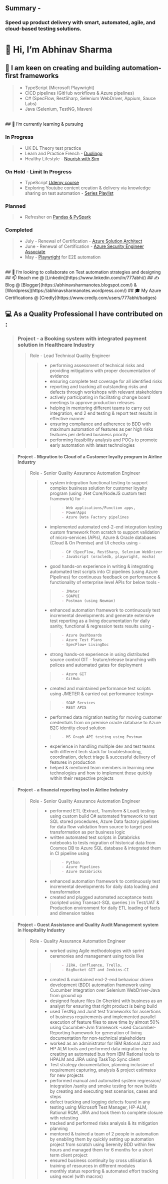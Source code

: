 ## Summary - 
### Speed up product delivery with smart, automated, agile, and cloud-based testing solutions.

# 👋 Hi, I’m Abhinav Sharma
## 👀 I am keen on creating and building automation-first frameworks
>- TypeScript (Microsoft Playwright)
>- CICD pipelines (GitHub workflows & Azure pipelines)
>- C# (SpecFlow, RestSharp, Selenium WebDriver, Appium, Sauce Labs)
>- Java (Selenium, TestNG, Maven)  
    
<br/>
## 🌱 I’m currently learning & pursuing 

### In Progress 
>- UK DL Theory test practice
>- Learn and Practice French - [Duolingo](https://www.duolingo.com/course/fr/en/Learn-French)   
>- Healthy Lifestyle - [Nourish with Sim](https://nourishwithsim.com/collections/flexible-plans/products/reboot-lite) 


### On Hold - Limit In Progress
>- TypeScript [Udemy course](https://www.udemy.com/course/understanding-typescript/)
>- Exploring Youtube content creation & delivery via knowledge sharing on test automation - [Series Playlist](https://www.youtube.com/watch?v=BcSO9cQC06c&list=PL18bn1hY6igVa_WBzDAOayYIu-tNazixG&t=0s&ab_channel=AbhinavSharma) 

### Planned 
>- Refresher on [Pandas & PySpark](https://www.udemy.com/course/python-for-data-science-and-machine-learning-bootcamp/)  

### Completed 
>- July - Renewal of Certification - [Azure Solution Architect](https://docs.microsoft.com/en-us/certifications/azure-solutions-architect/)  
>- June - Renewal of Certification - [Azure Security Engineer Associate](https://docs.microsoft.com/en-us/certifications/azure-security-engineer/)
>- May - [Playwright](https://playwright.dev/) for E2E automation


<br/> 
## 💞️ I’m looking to collaborate on Test automation strategies and designing
## 📫 Reach me @ [Linkedin](https://www.linkedin.com/in/777abhi/)
## ✍️ Blog @ [Blogger](https://abhinavsharmanotes.blogspot.com/) & [Wordpress](https://abhinavsharmanotes.wordpress.com/)
## 🎓 My Azure Certifications @ [Credly](https://www.credly.com/users/777abhi/badges)
<br/>

## 💻 As a Quality Professional I have contributed on : 

> ### Project - a Booking system with integrated payment solution in Healthcare Industry
>> Role - Lead Technical Quality Engineer 
>>> - performing assessment of technical risks and providing mitigations with proper documentation of evidence
>>> - ensuring complete test coverage for all identified risks
>>> - reporting and tracking all outstanding risks and defects through workshops with relevant stakeholders
>>> - actively participating in facilitating change board meetings to approve production releases
>>>- helping in mentoring different teams to carry out integration, end 2 end testing & report test results in effective manner
>>> - ensuring compliance and adherence to BDD with maximum automation of features as per high risks features per defined business priority
>>> - performing feasibility analysis and POCs to promote early automation with latest technologies

> ####  Project - Migration to Cloud of a Customer loyalty program in Airline Industry
>> Role - Senior Quality Assurance Automation Engineer
>>> - system integration functional testing to support complex business solution for customer loyalty program (using .Net Core/NodeJS custom test framework) for - 
>>>>```markdown
>>>>    - Web applications/Function apps, 
>>>>    - PowerApps 
>>>>    - Azure Data Factory pipelines
>>>>```
>>>- implemented automated end-2-end integration testing custom framework from scratch to support validation of micro-services (APIs), Azure & Oracle databases (Cloud & On Premise) and UI checks using - 
>>>>```markdown
>>>>    - C# (SpecFlow, RestSharp, Selenium WebDriver)
>>>>    - JavaScript (oracledb, playwright, mocha)
>>>>```
>>> - good hands-on experience in writing & integrating automated test scripts into CI pipelines (using Azure Pipelines) for continuous feedback on performance & functionality of enterprise level APIs for below tools - 
>>>>```markdown
>>>>    - JMeter
>>>>    - SOAPUI 
>>>>    - Postman (using Newman) 
>>>>```
>>> - enhanced automation framework to continuously test incremental developments and generate extensive test reporting as a living documentation for daily sanity, functional & regression tests results using - 
>>>>```markdown
>>>>    - Azure Dashboards
>>>>    - Azure Test Plans
>>>>    - SpecFlow+ LivingDoc
>>>>```
>>> - strong hands-on experience in using distributed source control GIT - feature/release branching with polices and automated gates for deployment
>>>>```markdown
>>>>    - Azure GIT
>>>>    - GitHub
>>>>```
>>> - created and maintained performance test scripts using JMETER & carried out performance testing>
>>>>```markdown
>>>>    - SOAP Services 
>>>>    - REST APIS
>>>>```
>>> - performed data migration testing for moving customer credentials from on premise oracle database to Azure B2C identity cloud solution
>>>>```markdown
>>>>    - MS Graph API testing using Postman
>>>>```
>>> - experience in handling multiple dev and test teams with different tech stack for troubleshooting, coordination, defect triage & successful delivery of features in production
>>> - helped & mentored team members in learning new technologies and how to implement those quickly within their respective projects

> #### Project - a financial reporting tool in Airline Industry
>> Role - Senior Quality Assurance Automation Engineer
>>>- performed ETL (Extract, Transform & Load) testing using custom build C# automated framework to test SQL stored procedures, Azure Data factory pipelines for data flow validation from source to target post transformation as per business logic
>>>- written automated test scripts in Databricks notebooks to tests migration of historical data from Cosmos DB to Azure SQL database & integrated them in CI pipeline using
>>>>```markdown
>>>>    - Python
>>>>    - Azure Pipelines
>>>>    - Azure Databricks
>>>>```
>>>- enhanced automation framework to continuously test incremental developments for daily data loading and transformation
>>>- created and plugged automated acceptance tests (scripted using Transact-SQL queries ) in Test/UAT & Production environment for daily ETL loading of facts and dimension tables


> #### Project - Guest Assistance and Quality Audit Management system in Hospitality Industry
>> Role - Quality Assurance Automation Engineer
>>>- worked using Agile methodologies with sprint ceremonies and management using tools like 
>>>>```markdown
>>>>    - JIRA, Confluence, Trello, 
>>>>    - BigBucket GIT and Jenkins-CI
>>>>```
>>>- created & maintained end-2-end behaviour driven development (BDD) automation framework using Cucumber integration over Selenium WebDriver-Java from ground up
>>>- designed feature files (in Gherkin) with business as an analyst for ensuring that right product is being build
>>>- used TestNg and Junit test frameworks for assertions of business requirements and implemented parallel execution of feature files to save time by almost 50% using Cucumber-Jvm framework
>>>-used Cucumber-Reporting framework for generation of living documentation for non-technical stakeholders 
>>>- worked as an administrator for IBM Rational Jazz and HP ALM tools and performed data migration by creating an automated bus from IBM Rational tools to HPALM and JIRA using TaskTop Sync client
>>>- Test strategy documentation, planning inclusive of requirement capturing, analysis & project estimates for new projects
>>>- performed manual and automated system regression/ integration /sanity and smoke testing for new builds by creating and executing test scenarios, cases and steps
>>>- defect tracking and logging defects found in any testing using Microsoft Test Manager, HP-ALM, Rational RQM, JIRA and took them to complete closure with retesting
>>>- tracked and performed risks analysis & its mitigation planning
>>>- mentored & trained a team of 2 people in automation by enabling them by quickly setting up automation project from scratch using Serenity BDD within few hours and managed them for 6 months for a short term client project
>>>- ensured business continuity by cross utilisation & training of resources in different modules
>>>- monthly status reporting & automated effort tracking using excel (with macros)

<!---
777abhi/777abhi is a ✨ special ✨ repository because its `README.md` (this file) appears on your GitHub profile.
You can click the Preview link to take a look at your changes.
--->
